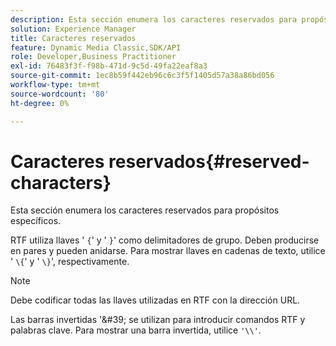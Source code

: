 ```yaml
---
description: Esta sección enumera los caracteres reservados para propósitos específicos.
solution: Experience Manager
title: Caracteres reservados
feature: Dynamic Media Classic,SDK/API
role: Developer,Business Practitioner
exl-id: 76483f3f-f98b-471d-9c5d-49fa22eaf8a3
source-git-commit: 1ec8b59f442eb96c6c3f5f1405d57a38a86bd056
workflow-type: tm+mt
source-wordcount: '80'
ht-degree: 0%

---
```


# Caracteres reservados{#reserved-characters}

Esta sección enumera los caracteres reservados para propósitos específicos.

RTF utiliza llaves &#39; `{`&#39; y &#39; `}`&#39; como delimitadores de grupo. Deben producirse en pares y pueden anidarse. Para mostrar llaves en cadenas de texto, utilice &#39; `\{`&#39; y &#39; `\}`&#39;, respectivamente.

>[!NOTE]
>
>Debe codificar todas las llaves utilizadas en RTF con la dirección URL.

Las barras invertidas &#39;\&#39; se utilizan para introducir comandos RTF y palabras clave. Para mostrar una barra invertida, utilice `'\\'`.
